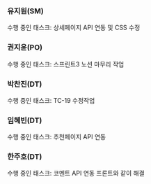 ### 유지원(SM)
수행 중인 태스크: 상세페이지 API 연동 및 CSS 수정 
### 권지윤(PO)
수행 중인 태스크: 스프린트3 노션 마무리 작업
### 박찬진(DT)
수행 중인 태스크: TC-19 수정작업
### 임혜빈(DT)
수행 중인 태스크: 추천페이지 API 연동
### 한주호(DT)
수행 중인 태스크: 코멘트 API 연동 프론트와 같이 해결
